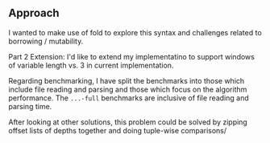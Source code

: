 ## Approach
I wanted to make use of fold to explore this syntax and challenges related to borrowing / mutability. 

Part 2 Extension: I'd like to extend my implementatino to support windows of variable length vs. 3 in current implementation. 

Regarding benchmarking, I have split the benchmarks into those which include file reading and parsing and those which focus on the algorithm performance. The `...-full` benchmarks are inclusive of file reading and parsing time.

After looking at other solutions, this problem could be solved by zipping offset lists of depths together and doing tuple-wise comparisons/ 